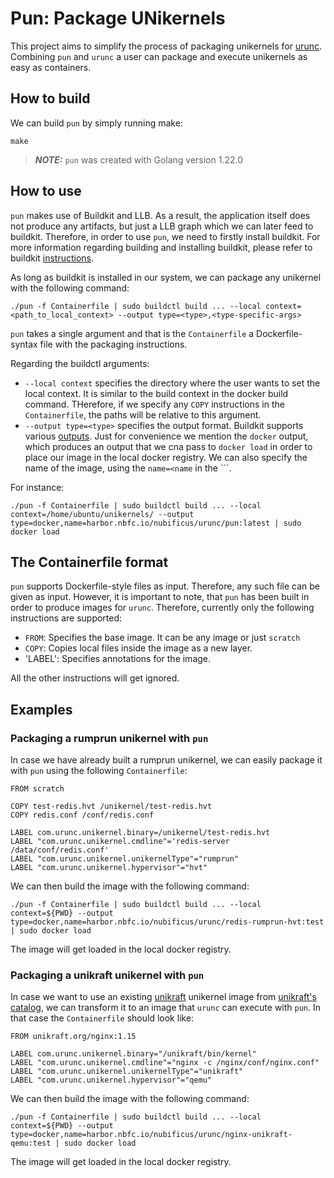 # Pun: Package UNikernels

This project aims to simplify the process of packaging unikernels for
[urunc](https://github.com/nubificus/urunc). Combining `pun` and `urunc` a user
can package and execute unikernels as easy as containers.

## How to build

We can build `pun` by simply running make:
```
make
```

> **_NOTE:_**  `pun` was created with Golang version 1.22.0

## How to use

`pun` makes use of Buildkit and LLB. As a result, the application itself does
not produce any artifacts, but just a LLB graph which we can later feed to
buildkit. Therefore, in order to use `pun`, we need to firstly install buildkit.
For more information regarding building and installing buildkit, please refer
to buildkit
[instructions](https://github.com/moby/buildkit?tab=readme-ov-file#quick-start).

As long as buildkit is installed in our system, we can package any unikernel
with the following command:
```
./pun -f Containerfile | sudo buildctl build ... --local context=<path_to_local_context> --output type=<type>,<type-specific-args>
```

`pun` takes a single argument and that is the `Containerfile` a
Dockerfile-syntax file with the packaging instructions.

Regarding the buildctl arguments:
- `--local context` specifies the directory where the user wants to set the
  local context. It is similar to the build context in the docker build command.
THerefore, if we specify any `COPY` instructions in the `Containerfile`, the
paths will be relative to this argument.
- `--output type=<type>` specifies the output format. Buildkit supports various
  [outputs](https://github.com/moby/buildkit/tree/master?tab=readme-ov-file#output).
  Just for convenience we mention the `docker` output, which produces an output
  that we cna pass to `docker load` in order to place our image in the local
  docker registry. We can also specify the name of the image, using the
  `name=<name` in the ``<type-specific-option>`.

For instance:
```
./pun -f Containerfile | sudo buildctl build ... --local context=/home/ubuntu/unikernels/ --output type=docker,name=harbor.nbfc.io/nubificus/urunc/pun:latest | sudo docker load
```

## The Containerfile format

`pun` supports Dockerfile-style files as input. Therefore, any such file can be
given as input. However, it is important to note, that `pun` has been built in
order to produce images for `urunc`. Therefore, currently only the following
instructions are supported:
- `FROM`: Specifies the base image. It can be any image or just `scratch`
- `COPY`: Copies local files inside the image as a new layer.
- 'LABEL': Specifies annotations for the image.

All the other instructions will get ignored.

## Examples

### Packaging a rumprun unikernel with `pun`

In case we have already built a rumprun unikernel, we can easily package it with
`pun` using the following `Containerfile`:
```
FROM scratch

COPY test-redis.hvt /unikernel/test-redis.hvt
COPY redis.conf /conf/redis.conf

LABEL com.urunc.unikernel.binary=/unikernel/test-redis.hvt
LABEL "com.urunc.unikernel.cmdline"='redis-server /data/conf/redis.conf'
LABEL "com.urunc.unikernel.unikernelType"="rumprun"
LABEL "com.urunc.unikernel.hypervisor"="hvt"
```

We can then build the image with the following command:
```
./pun -f Containerfile | sudo buildctl build ... --local context=${PWD} --output type=docker,name=harbor.nbfc.io/nubificus/urunc/redis-rumprun-hvt:test | sudo docker load
```

The image will get loaded in the local docker registry.

### Packaging a unikraft unikernel with `pun`

In case we want to use an existing [unikraft](unikraft.org) unikernel image from
[unikraft's catalog](https://github.com/unikraft/catalog), we can transform it
to an image that `urunc` can execute with `pun`. In that case the
`Containerfile` should look like:
```
FROM unikraft.org/nginx:1.15

LABEL com.urunc.unikernel.binary="/unikraft/bin/kernel"
LABEL "com.urunc.unikernel.cmdline"="nginx -c /nginx/conf/nginx.conf"
LABEL "com.urunc.unikernel.unikernelType"="unikraft"
LABEL "com.urunc.unikernel.hypervisor"="qemu"
```

We can then build the image with the following command:
```
./pun -f Containerfile | sudo buildctl build ... --local context=${PWD} --output type=docker,name=harbor.nbfc.io/nubificus/urunc/nginx-unikraft-qemu:test | sudo docker load
```

The image will get loaded in the local docker registry.

